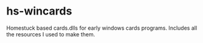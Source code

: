 # hs-wincards
Homestuck based cards.dlls for early windows cards programs. Includes all the resources I used to make them.
